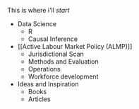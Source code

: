 This is where i'll _start_

- Data Science
	- R
	- Causal Inference
- [[Active Labour Market Policy (ALMP)]]
	- Jurisdictional Scan
	- Methods and Evaluation
	- Operations
	- Workforce development
- Ideas and Inspiration
	- Books
	- Articles


